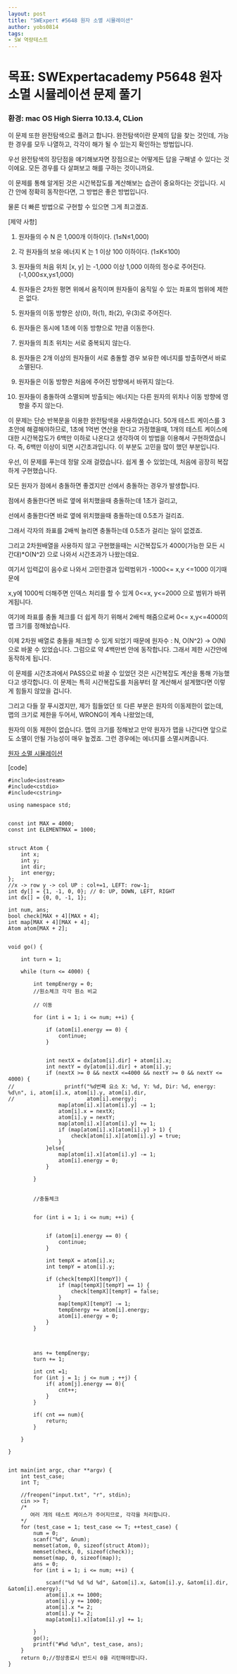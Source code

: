 ```yaml
---
layout: post
title: "SWExpert #5648 원자 소멸 시뮬레이션"
author: yobs0814
tags:
- SW 역량테스트
---
```


# 목표: SWExpertacademy P5648 원자 소멸 시뮬레이션 문제 풀기
### 환경: mac OS High Sierra 10.13.4, CLion

이 문제 또한 완전탐색으로 풀려고 합니다.
완전탐색이란 문제의 답을 찾는 것인데, 가능한 경우를 모두 나열하고, 각각이 해가 될 수 있는지 확인하는 방법입니다.

우선 완전탐색의 장단점을 얘기해보자면
장점으로는 어떻게든 답을 구해낼 수 있다는 것이에요. 모든 경우를 다 살펴보고 해를 구하는 것이니까요.

이 문제를 통해 알게된 것은 시간복잡도를 계산해보는 습관이 중요하다는 것입니다. 시간 안에 정확히 동작한다면, 그 방법은 좋은 방법입니다.

물론 더 빠른 방법으로 구현할 수 있으면 그게 최고겠죠.


[제약 사항]
 
1. 원자들의 수 N 은 1,000개 이하이다. (1≤N≤1,000)

2. 각 원자들의 보유 에너지 K 는 1 이상 100 이하이다. (1≤K≤100)

3. 원자들의 처음 위치 [x, y] 는 -1,000 이상 1,000 이하의 정수로 주어진다. (-1,000≤x,y≤1,000)

4. 원자들은 2차원 평면 위에서 움직이며 원자들이 움직일 수 있는 좌표의 범위에 제한은 없다.

5. 원자들의 이동 방향은 상(0), 하(1), 좌(2), 우(3)로 주어진다.

6. 원자들은 동시에 1초에 이동 방향으로 1만큼 이동한다.

7. 원자들의 최초 위치는 서로 중복되지 않는다.

8. 원자들은 2개 이상의 원자들이 서로 충돌할 경우 보유한 에너지를 방출하면서 바로 소멸된다.

9. 원자들은 이동 방향은 처음에 주어진 방향에서 바뀌지 않는다.

10. 원자들이 충돌하여 소멸되며 방출되는 에너지는 다른 원자의 위치나 이동 방향에 영향을 주지 않는다.

 
이 문제는 단순 반복문을 이용한 완전탐색을 사용하였습니다.
50개 테스트 케이스를 3초안에 해결해야하므로,
1초에 1억번 연산을 한다고 가정했을때, 1개의 테스트 케이스에 대한 시간복잡도가 6백만 이하로 나온다고 생각하여 이 방법을 이용해서 구현하였습니다. 즉, 6백만 이상이 되면 시간초과입니다.
이 부분도 고민을 많이 했던 부분입니다.

우선, 이 문제를 푸는데 정말 오래 걸렸습니다. 쉽게 풀 수 있었는데, 처음에 굉장히 복잡하게 구현했습니다.

모든 원자가 점에서 충돌하면 좋겠지만 선에서 충돌하는 경우가 발생합니다.

점에서 충돌한다면 바로 옆에 위치했을때 충돌하는데 1초가 걸리고,

선에서 충돌한다면 바로 옆에 위치했을때 충돌하는데 0.5초가 걸리죠.

그래서 각자의 좌표를 2배씩 늘리면 충돌하는데 0.5초가 걸리는 일이 없겠죠.

그리고 2차원배열을 사용하지 않고 구현했을때는 시간복잡도가 4000(가능한 모든 시간대)*O(N^2)
으로 나와서 시간초과가 나왔는데요.

여기서 입력값이 음수로 나와서 고민한결과 입력범위가 -1000<= x,y <=1000 이기때문에 

x,y에 1000씩 더해주면 인덱스 처리를 할 수 있게 0<=x, y<=2000 으로 범위가 바뀌게됩니다.

여기에 좌표를 충돌 체크를 더 쉽게 하기 위해서 2배씩 해줌으로써 0<= x,y<=4000의 맵 크기를 정해놨습니다.

이제 2차원 배열로 충돌을 체크할 수 있게 되었기 때문에 원자수 : N, O(N^2) -> O(N)으로 바꿀 수 있었습니다.
그럼으로 약 4백만번 안에 동작합니다. 그래서 제한 시간안에 동작하게 됩니다.

이 문제를 시간초과에서 PASS으로 바꿀 수 있었던 것은 시간복잡도 계산을 통해 가능했다고 생각합니다. 이 문제는 특히 시간복잡도를 처음부터 잘 계산해서 설계했다면 이렇게 힘들지 않았을 겁니다.

그리고 다들 잘 푸시겠지만, 제가 힘들었던 또 다른 부분은 원자의 이동제한이 없는데, 맵의 크기로 제한을 두어서, WRONG이 계속 나왔었는데, 

원자의 이동 제한이 없습니다. 맵의 크기를 정해놨고 만약 원자가 맵을 나간다면 앞으로도 소멸이 안될 가능성이 매우 높겠죠. 그런 경우에는 에너지를 소멸시켜줍니다.

[원자 소멸 시뮬레이션](https://www.swexpertacademy.com/main/code/problem/problemDetail.do?contestProbId=AWXRFInKex8DFAUo&categoryId=AWXRFInKex8DFAUo&categoryType=CODE)

[code]
~~~
#include<iostream>
#include<cstdio>
#include<cstring>

using namespace std;


const int MAX = 4000;
const int ELEMENTMAX = 1000;


struct Atom {
    int x;
    int y;
    int dir;
    int energy;
};
//x -> row y -> col UP : col+=1, LEFT: row-1;
int dy[] = {1, -1, 0, 0}; // 0: UP, DOWN, LEFT, RIGHT
int dx[] = {0, 0, -1, 1};

int num, ans;
bool check[MAX + 4][MAX + 4];
int map[MAX + 4][MAX + 4];
Atom atom[MAX + 2];


void go() {

    int turn = 1;

    while (turn <= 4000) {

        int tempEnergy = 0;
        //원소체크 각각 원소 비교

        // 이동

        for (int i = 1; i <= num; ++i) {

            if (atom[i].energy == 0) {
                continue;
            }


            int nextX = dx[atom[i].dir] + atom[i].x;
            int nextY = dy[atom[i].dir] + atom[i].y;
            if (nextX >= 0 && nextX <=4000 && nextY >= 0 && nextY <= 4000) {
//                printf("%d번째 요소 X: %d, Y: %d, Dir: %d, energy: %d\n", i, atom[i].x, atom[i].y, atom[i].dir,
//                       atom[i].energy);
                map[atom[i].x][atom[i].y] -= 1;
                atom[i].x = nextX;
                atom[i].y = nextY;
                map[atom[i].x][atom[i].y] += 1;
                if (map[atom[i].x][atom[i].y] > 1) {
                    check[atom[i].x][atom[i].y] = true;
                }
            }else{
                map[atom[i].x][atom[i].y] -= 1;
                atom[i].energy = 0;
            }

        }


        //충돌체크


        for (int i = 1; i <= num; ++i) {


            if (atom[i].energy == 0) {
                continue;
            }

            int tempX = atom[i].x;
            int tempY = atom[i].y;

            if (check[tempX][tempY]) {
                if (map[tempX][tempY] == 1) {
                    check[tempX][tempY] = false;
                }
                map[tempX][tempY] -= 1;
                tempEnergy += atom[i].energy;
                atom[i].energy = 0;
            }
        }



        ans += tempEnergy;
        turn += 1;

        int cnt =1;
        for (int j = 1; j <= num ; ++j) {
            if( atom[j].energy == 0){
                cnt++;
            }
        }

        if( cnt == num){
            return;
        }

    }

}


int main(int argc, char **argv) {
    int test_case;
    int T;

    //freopen("input.txt", "r", stdin);
    cin >> T;
    /*
       여러 개의 테스트 케이스가 주어지므로, 각각을 처리합니다.
    */
    for (test_case = 1; test_case <= T; ++test_case) {
        num = 0;
        scanf("%d", &num);
        memset(atom, 0, sizeof(struct Atom));
        memset(check, 0, sizeof(check));
        memset(map, 0, sizeof(map));
        ans = 0;
        for (int i = 1; i <= num; ++i) {

            scanf("%d %d %d %d", &atom[i].x, &atom[i].y, &atom[i].dir, &atom[i].energy);
            atom[i].x += 1000;
            atom[i].y += 1000;
            atom[i].x *= 2;
            atom[i].y *= 2;
            map[atom[i].x][atom[i].y] += 1;

        }
        go();
        printf("#%d %d\n", test_case, ans);
    }
    return 0;//정상종료시 반드시 0을 리턴해야합니다.
}
~~~
